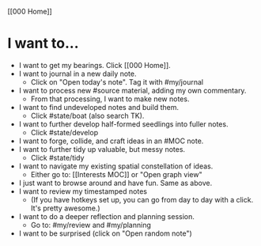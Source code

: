 [[000 Home]]
# I want to... 
- I want to get my bearings. Click [[000 Home]].
- I want to journal in a new daily note.
	- Click on "Open today's note". Tag it with #my/journal
- I want to process new #source material, adding my own commentary.
	- From that processing, I want to make new notes.
- I want to find undeveloped notes and build them.
	- Click #state/boat (also search TK).
- I want to further develop half-formed seedlings into fuller notes.
	- Click #state/develop
- I want to forge, collide, and craft ideas in an #MOC note.
- I want to further tidy up valuable, but messy notes.
	- Click #state/tidy
- I want to navigate my existing spatial constellation of ideas. 
	- Either go to: [[Interests MOC]] or "Open graph view"
- I just want to browse around and have fun. Same as above.
- I want to review my timestamped notes 
	- (If you have hotkeys set up, you can go from day to day with a click. It's pretty awesome.)
- I want to do a deeper reflection and planning session.
	- Go to: #my/review and #my/planning 
- I want to be surprised (click on "Open random note")